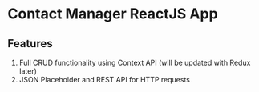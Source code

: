 # Contact Manager ReactJS App

## Features
1. Full CRUD functionality using Context API (will be updated with Redux later)
2. JSON Placeholder and REST API for HTTP requests
